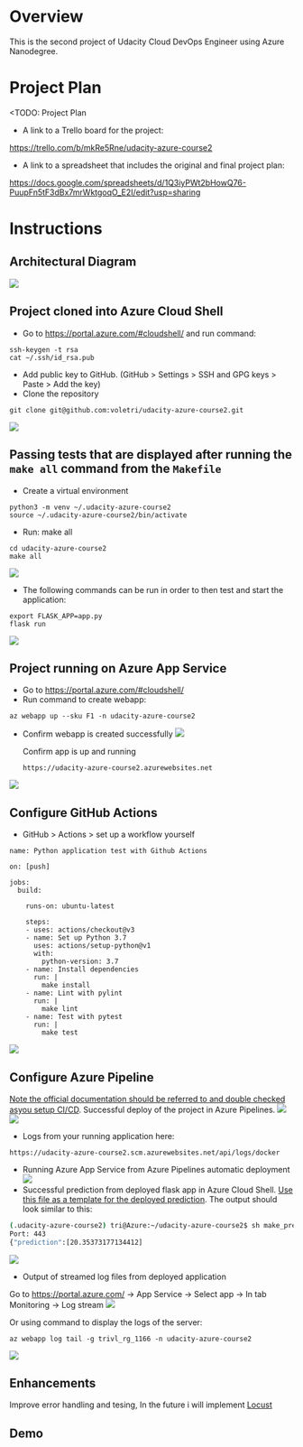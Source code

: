 # Overview

This is the second project of Udacity Cloud DevOps Engineer using Azure Nanodegree.

# Project Plan
<TODO: Project Plan

* A link to a Trello board for the project:

https://trello.com/b/mkRe5Rne/udacity-azure-course2
* A link to a spreadsheet that includes the original and final project plan:

https://docs.google.com/spreadsheets/d/1Q3iyPWt2bHowQ76-PuupFn5tF3dBx7mrWktgoqO_E2I/edit?usp=sharing

# Instructions


## Architectural Diagram
![](images/diagram.png)

## Project cloned into Azure Cloud Shell
* Go to https://portal.azure.com/#cloudshell/ and run command:
```
ssh-keygen -t rsa
cat ~/.ssh/id_rsa.pub
```
* Add public key to GitHub. (GitHub > Settings > SSH and GPG keys > Paste > Add the key)
* Clone the repository
```
git clone git@github.com:voletri/udacity-azure-course2.git
```
![](images/2_ssh_git_clone.png)

## Passing tests that are displayed after running the `make all` command from the `Makefile`
* Create a virtual environment
```
python3 -m venv ~/.udacity-azure-course2
source ~/.udacity-azure-course2/bin/activate
```
* Run: make all
```
cd udacity-azure-course2
make all
```
![](images/3_make_all.png)
* The following commands can be run in order to then test and start the application:
```
export FLASK_APP=app.py
flask run
```
![](images/4_app_running_locally.png)
## Project running on Azure App Service
* Go to https://portal.azure.com/#cloudshell/
* Run command to create webapp:
```
az webapp up --sku F1 -n udacity-azure-course2
```
* Confirm webapp is created successfully
![](images/1_create_webapp.png)

    Confirm app is up and running
    ```
    https://udacity-azure-course2.azurewebsites.net
    ```
![](images/5_app_running.png)
## Configure GitHub Actions
* GitHub > Actions > set up a workflow yourself
```
name: Python application test with Github Actions

on: [push]

jobs:
  build:

    runs-on: ubuntu-latest

    steps:
    - uses: actions/checkout@v3
    - name: Set up Python 3.7
      uses: actions/setup-python@v1
      with:
        python-version: 3.7
    - name: Install dependencies
      run: |
        make install
    - name: Lint with pylint
      run: |
        make lint
    - name: Test with pytest
      run: |
        make test
```
![](images/6_Github_action.png)
## Configure Azure Pipeline
[Note the official documentation should be referred to and double checked asyou setup CI/CD](https://docs.microsoft.com/en-us/azure/devops/pipelinesecosystems/python-webapp?view=azure-devops).
Successful deploy of the project in Azure Pipelines.
![](images/7_azure_devops_pipeline_successful_deployment.png)
![](images/7_azure_devops_pipeline_successful_deployment_2.png)
* Logs from your running application here:
```
https://udacity-azure-course2.scm.azurewebsites.net/api/logs/docker
```
* Running Azure App Service from Azure Pipelines automatic deployment
![](images/8_Azure_Pipelines_automatic_deployment.png)
* Successful prediction from deployed flask app in Azure Cloud Shell.  [Use this file as a template for the deployed prediction](https://github.com/udacity/nd082-Azure-Cloud-DevOps-Starter-Code/blob/master/C2-AgileDevelopmentwithAzure/project/starter_files/flask-sklearn/make_predict_azure_app.sh).
The output should look similar to this:

```bash
(.udacity-azure-course2) tri@Azure:~/udacity-azure-course2$ sh make_predict_azure_app.sh
Port: 443
{"prediction":[20.35373177134412]
```
![](images/9_make_predict_azure_app.png)
* Output of streamed log files from deployed application

Go to https://portal.azure.com/ -> App Service -> Select app -> In tab Monitoring -> Log stream
![](images/10_log_streams.png)

Or using command to display the logs of the server:
```
az webapp log tail -g trivl_rg_1166 -n udacity-azure-course2
```
![](images/11_command_log_streams.png)
## Enhancements

Improve error handling and tesing, In the future i will implement [Locust](https://locust.io/)

## Demo 


